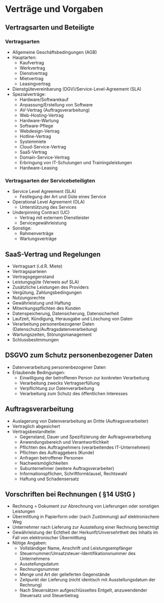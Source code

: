 # Verträge und Vorgaben

## Vertragsarten und Beteiligte

### Vertragsarten
- Allgemeine Geschäftsbedingungen (AGB)
- Hauptarten:
  - Kaufvertrag
  - Werkvertrag
  - Dienstvertrag
  - Mietvertrag
  - Leasingvertrag
- Dienstgütevereinbarung (DGV)/Service-Level-Agreement (SLA)
- Spezialverträge:
  - Hardware/Softwarekauf
  - Anpassung/Erstellung von Software
  - AV-Vertrag (Auftragsverarbeitung)
  - Web-Hosting-Vertrag
  - Hardware-Wartung
  - Software-Pflege
  - Webdesign-Vertrag
  - Hotline-Vertrag
  - Systemmiete
  - Cloud-Service-Vertrag
  - SaaS-Vertrag
  - Domain-Service-Vertrag
  - Erbringung von IT-Schulungen und Trainingsleistungen
  - Hardware-Leasing
 
### Vertragsarten der Servicebeteiligten
- Service Level Agreement (SLA)
  - Festlegung der Art und Güte eines Service
- Operational Level Agreement (OLA)
  - Unterstützung des Services
- Underpinning Contract (UC)
  - Vertrag mit externem Dienstleister
  - Servicegewährleistung
- Sonstige:
  - Rahmenverträge
  - Wartungsverträge
 
## SaaS-Vertrag und Regelungen
- Vertragsart (i.d.R. Miete)
- Vertragsparteien
- Vertragsgegenstand
- Leistungsgüte (Verweis auf SLA)
- Zusätzliche Leistungen des Providers
- Vergütung, Zahlungsbedingungen
- Nutzungsrechte
- Gewährleistung und Haftung
- Mitwirkungspflichten des Kunden
- Datenspeicherung, Datensicherung, Datensicherheit
- Laufzeit, Kündigung, Herausgabe und Löschung von Daten
- Verarbeitung personenbezogener Daten (Datenschutz/Auftragsdatenverarbeitung)
- Wartungszeiten, Störungsmanagement
- Schlussbestimmungen

## DSGVO zum Schutz personenbezogener Daten
- Datenverarbeitung personenbezogener Daten
- Erlaubende Bedingungen:
  - Einwilligung der betroffenen Person zur konkreten Verarbeitung
  - Verarbeitung zwecks Vertragserfüllung
  - Verpflichtung zur Datenverarbeitung
  - Verarbeitung zum Schutz des öffentlichen Interesses
 
## Auftragsverarbeitung
- Auslagerung von Datenverarbeitung an Dritte (Auftragsverarbeiter)
- Vertraglich abgesichert
- Vertragsbestandteile:
  - Gegenstand, Dauer und Spezifizierung der Auftragsverarbeitung
  - Anwendungsbereich und Verantwortlichkeit
  - Pflichten des Auftragnehmers (verarbeitendes IT-Unternehmen)
  - Pflichten des Auftraggebers (Kunde)
  - Anfragen betroffener Personen
  - Nachweismöglichkeiten
  - Subunternehmer (weitere Auftragsverarbeiter)
  - Informationspflichen, Schriftformklausel, Rechtswahl
  - Haftung und Schadensersatz
 
## Vorschriften bei Rechnungen ( §14 UStG )
- Rechnung = Dokument zur Abrechnung von Lieferungen oder sonstigen Leistungen
- Übermittlung in Papierform oder (nach Zustimmung) auf elektronischem Weg
- Unternehmer nach Lieferung zur Ausstellung einer Rechnung berechtigt
- Gewährleistung der Echtheit der Herkunft/Unversehrtheit des Inhalts im Fall von elektronischer Übermittlung
- Nötige Angaben:
  - Vollständiger Name, Anschrift und Leistungsempfänger
  - Steuernummer/Umsatzsteuer-Identifikationsnummer des Unternehmens
  - Ausstellungsdatum
  - Rechnungsnummer
  - Menge und Art der gelieferten Gegenstände
  - Zeitpunkt der Lieferung (nicht identisch mit Ausstellungsdatum der Rechnung)
  - Nach Steuersätzen aufgeschlüsseltes Entgelt, anzuwendender Steuersatz und Steuerbetrag
